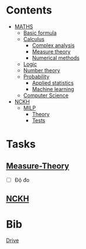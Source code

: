 # Contents
- [MATHS](https://github.com/S-ROLL/notebook.maths/blob/main/MATHS)
  - [Basic formula](https://github.com/S-ROLL/notebook.maths/blob/main/MATHS/BASIC-FORMULA/basic.ipynb)
  - [Calculus]()
    - [Complex analysis](https://github.com/S-ROLL/notebook.maths/blob/main/MATHS/CALCULUS/Complex-Analysis/ca.ipynb)
    - [Measure theory](https://github.com/S-ROLL/notebook.maths/blob/main/MATHS/CALCULUS/Measure-theory/measure.ipynb)
    - [Numerical methods](https://github.com/S-ROLL/notebook.maths/blob/main/MATHS/CALCULUS/Numerical-Methods/nm.ipynb)
  - [Logic]()
  - [Number theory]()
  - [Probability]()
    - [Applied statistics](https://github.com/S-ROLL/notebook.maths/blob/main/MATHS/PROBABILITY/Applied-Statistics/advance/advance-AS.ipynb)
    - [Machine learning](https://github.com/S-ROLL/notebook.maths/blob/main/MATHS/PROBABILITY/Machine-Learning/ml.ipynb)
  - [Computer Science]()
- [NCKH]()
  - [MILP]()
    - [Theory](https://github.com/S-ROLL/notebook.maths/blob/main/NCKH/MILP/theory/nckh.ipynb)
    - [Tests](https://github.com/S-ROLL/notebook.maths/blob/main/NCKH/MILP/tests/test_nckh.ipynb)

# Tasks
## [Measure-Theory](https://github.com/S-ROLL/notebook.maths/blob/main/Maths/Measure/measure.ipynb)
- [ ] Độ đo
## [NCKH](https://github.com/S-ROLL/notebook.maths/blob/main/NCKH/nckh.ipynb)

# Bib
[Drive](https://drive.google.com/drive/u/1/folders/1HARdf9ZS6k-OPniwOIoeQKNms1sTe28c)
